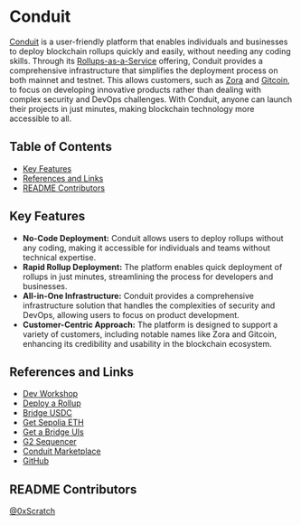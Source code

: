 # Conduit

[Conduit](https://www.conduit.xyz/) is a user-friendly platform that enables individuals and businesses to deploy blockchain rollups quickly and easily, without needing any coding skills. Through its [Rollups-as-a-Service](https://docs.conduit.xyz/rollups/overview) offering, Conduit provides a comprehensive infrastructure that simplifies the deployment process on both mainnet and testnet. This allows customers, such as [Zora](https://zora.co/) and [Gitcoin](https://www.gitcoin.co/), to focus on developing innovative products rather than dealing with complex security and DevOps challenges. With Conduit, anyone can launch their projects in just minutes, making blockchain technology more accessible to all.

## Table of Contents

- [Key Features](#key-features)
- [References and Links](#references-and-links)
- [README Contributors](#readme-contributors)

## Key Features

- **No-Code Deployment:** Conduit allows users to deploy rollups without any coding, making it accessible for individuals and teams without technical expertise.
- **Rapid Rollup Deployment:** The platform enables quick deployment of rollups in just minutes, streamlining the process for developers and businesses.
- **All-in-One Infrastructure:** Conduit provides a comprehensive infrastructure solution that handles the complexities of security and DevOps, allowing users to focus on product development.
- **Customer-Centric Approach:** The platform is designed to support a variety of customers, including notable names like Zora and Gitcoin, enhancing its credibility and usability in the blockchain ecosystem.

## References and Links

- [Dev Workshop](https://www.youtube.com/watch?v=qGuDF58-ZSA)
- [Deploy a Rollup](https://docs.conduit.xyz/rollups/deploy)
- [Bridge USDC](https://docs.conduit.xyz/bridged-usdc/overview)
- [Get Sepolia ETH](https://docs.conduit.xyz/guides/sepolia-eth)
- [Get a Bridge UIs](https://docs.conduit.xyz/guides/bridge-ui)
- [G2 Sequencer](https://www.conduit.xyz/g2-sequencer)
- [Conduit Marketplace](https://www.conduit.xyz/marketplace)
- [GitHub](https://github.com/conduitxyz)

## README Contributors

[@0xScratch](https://github.com/0xScratch)
